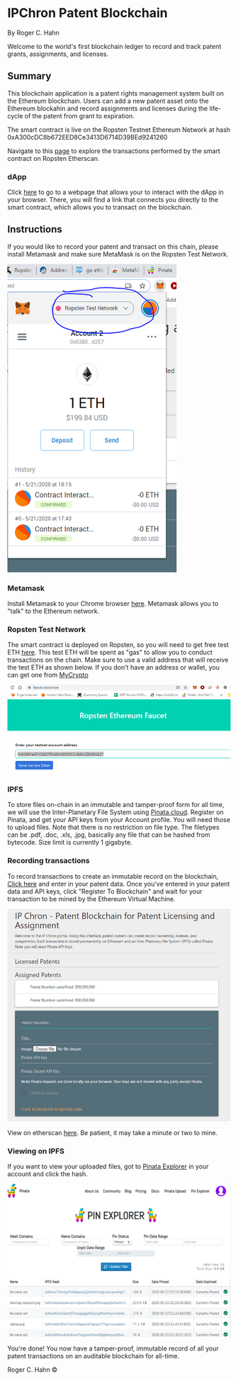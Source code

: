# IPChron Patent Blockchain
By Roger C. Hahn

Welcome to the world's first blockchain ledger to record and track patent grants, assignments, and licenses.

## Summary

This blockchain application is a patent rights management system built on the Ethereum blockchain. Users can add a new patent asset onto the Ethereum blockahin and record assignments and licenses during the life-cycle of the patent from grant to expiration. 

The smart contract is live on the Ropsten Testnet Ethereum Network at hash 0xA300cDC8b672EED8Ce3413D6714D39BEd9241260

Navigate to this [page](https://ropsten.etherscan.io/address/0xa300cdc8b672eed8ce3413d6714d39bed9241260) to explore the transactions performed by the smart contract on Ropsten Etherscan.

### dApp

Click [here](https://rhahn28.github.io/Patent_Blockchain/frontend/index.html) to go to a webpage that allows your to interact with the dApp in your browser. There, you will find a link that connects you directly to the smart contract, which allows you to transact on the blockchain.


## Instructions 

If you would like to record your patent and transact on this chain, please install Metamask and make sure MetaMask is on the Ropsten Test Network.

![image](screenshot2.PNG)


### Metamask

Install Metamask to your Chrome browser [here](https://chrome.google.com/webstore/detail/metamask/nkbihfbeogaeaoehlefnkodbefgpgknn?hl=en). Metamask allows you to "talk" to the Ethereum network.


### Ropsten Test Network

The smart contract is deployed on Ropsten, so you will need to get free test ETH [here](https://faucet.ropsten.be/). This test ETH will be spent as "gas" to allow you to conduct transactions on the chain. Make sure to use a valid address that will receive the test ETH as shown below. If you don't have an address or wallet, you can get one from [MyCrypto](https://mycrypto.com/account)

![image](screenshot3.PNG)


### IPFS

To store files on-chain in an immutable and tamper-proof form for all time, we will use the Inter-Planetary File System using [Pinata.cloud](https://pinata.cloud/). Register on Pinata, and get your API keys from your Account profile. You will need those to upload files. Note that there is no restriction on file type. The filetypes can be .pdf, .doc, .xls, .jpg, basically any file that can be hashed from bytecode. Size limit is currently 1 gigabyte.


### Recording transactions

To record transactions to create an immutable record on the blockchain, [Click here](https://rhahn28.github.io/Patent_Blockchain/frontend/index.html) and enter in your patent data. Once you've entered in your patent data and API keys, click "Register To Blockchain" and wait for your transaction to be mined by the Ethereum Virtual Machine. 

![image](screenshot1.PNG)

View on etherscan [here](https://ropsten.etherscan.io/address/0xa300cdc8b672eed8ce3413d6714d39bed9241260). Be patient, it may take a minute or two to mine.


### Viewing on IPFS
If you want to view your uploaded files, got to [Pinata Explorer](https://pinata.cloud/pinexplorer) in your account and click the hash. 

![image](screenshot4.PNG)


You're done! You now have a tamper-proof, immutable record of all your patent transactions on an auditable blockchain for all-time.



Roger C. Hahn ©
